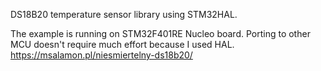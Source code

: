DS18B20 temperature sensor library using STM32HAL.

The example is running on STM32F401RE Nucleo board. Porting to other MCU doesn't require much effort because I used HAL.
https://msalamon.pl/niesmiertelny-ds18b20/
